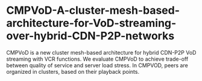 # CMPVoD-A-cluster-mesh-based-architecture-for-VoD-streaming-over-hybrid-CDN-P2P-networks
CMPVoD is a new cluster mesh-based architecture for hybrid CDN-P2P VoD streaming with VCR functions. We evaluate CMPVoD to achieve trade-off between quality of service and server load stress. In CMPVOD, peers are organized in clusters, based on their playback points.

